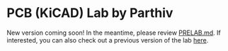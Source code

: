 # PCB (KiCAD) Lab by Parthiv

New version coming soon! In the meantime, please review [PRELAB.md](./PRELAB.md). If interested, you can also check out a previous version of the lab [here](https://github.com/dddrrreee/cs240lx-23spr/tree/main/labs/16-pcb).

